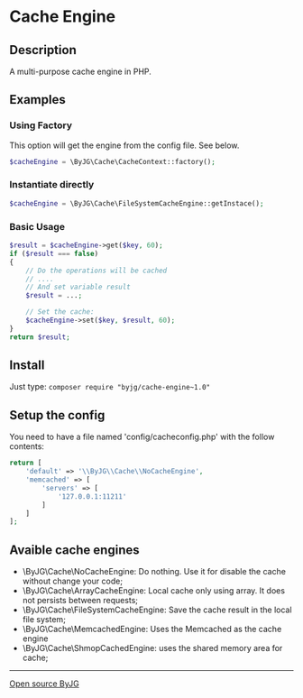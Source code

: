 # Cache Engine

## Description

A multi-purpose cache engine in PHP.

## Examples

### Using Factory

This option will get the engine from the config file. See below.

```php
$cacheEngine = \ByJG\Cache\CacheContext::factory();
```

### Instantiate directly

```php
$cacheEngine = \ByJG\Cache\FileSystemCacheEngine::getInstace();
```

### Basic Usage

```php
$result = $cacheEngine->get($key, 60);
if ($result === false)
{
    // Do the operations will be cached
    // ....
    // And set variable result
    $result = ...;

    // Set the cache:
    $cacheEngine->set($key, $result, 60);
}
return $result;
```

## Install

Just type: `composer require "byjg/cache-engine~1.0"`

## Setup the config

You need to have a file named 'config/cacheconfig.php' with the follow contents:

```php
return [
    'default' => '\\ByJG\\Cache\\NoCacheEngine',
    'memcached' => [
        'servers' => [
            '127.0.0.1:11211'
        ]
    ]
];
```


## Avaible cache engines

* \ByJG\Cache\NoCacheEngine: Do nothing. Use it for disable the cache without change your code;
* \ByJG\Cache\ArrayCacheEngine: Local cache only using array. It does not persists between requests;
* \ByJG\Cache\FileSystemCacheEngine: Save the cache result in the local file system;
* \ByJG\Cache\MemcachedEngine: Uses the Memcached as the cache engine
* \ByJG\Cache\ShmopCachedEngine: uses the shared memory area for cache;



----
[Open source ByJG](http://opensource.byjg.com)
